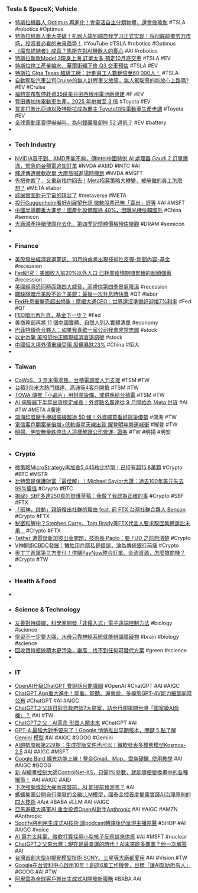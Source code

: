 ### Tesla & SpaceX; Vehicle
- [特斯拉機器人 Optimus 再進化！會靈活自主分類物體，還會做瑜伽](https://www.inside.com.tw/article/32882-tesla-optimus-robot-sort-objects-autonomously) #TSLA #robotics #Optimus
- [特斯拉机器人重大突破！机器人端到端自我学习正式实现！将彻底颠覆劳力市场，投资者必看的未来趋势！](https://www.youtube.com/watch?v=vmJx2dBlkWw) #YouTube #TSLA #robotics #Optimus
- [《魔鬼終結者》成真？馬斯克對AI機器人的憂心](https://www.ctee.com.tw/news/20230926700002-431001) #AI #robotics
- [特斯拉新款Model 3現身上海 訂單太多 預定10月底交車](https://news.cnyes.com/news/id/5333303) #TSLA #EV
- [特斯拉停工產量縮水，華爾街頻下修 Q3 交車預估](https://finance.technews.tw/2023/09/26/tesla-third-quarter-deliveries-will-likely-miss-consensus-expectations/) #TSLA #EV
- [特斯拉 Giga Texas 超級工廠：計劃員工人數翻倍至60,000人！](https://wuangus.cc/tesla-giga-texas-to-add-60000-employees-in-the-future/) #TSLA
- [自動駕駛汽車公司Cruise的無人計程車又故障，無人駕駛真的能放心上路嗎?](https://www.kocpc.com.tw/archives/512469) #EV #Cruise
- [福特宣布暫停耗資35億美元密西根州電池廠興建](https://m.cnyes.com/news/id/5333806) #F #EV
- [豐田傳加快電動車生產，2025 年拚增至 3 倍](https://technews.tw/2023/09/25/toyota-plans-to-triple-ev-production-by-2025/) #Toyota #EV
- [誓言打敗比亞迪以及特斯拉成為霸主 Toyota加快電動車生產步調](https://www.carture.com.tw/opinion/article/27521-誓言打敗比亞迪以及特斯拉成為霸主-Toyota加快電動車生產步調) #Toyota #EV
- [全球電動車賣得嚇嚇叫，為何鋰礦股卻摔 52 週低？](https://finance.technews.tw/2023/09/26/ev-sales-are-doing-great-here-is-why-lithium-stocks-are-not/) #EV #battery
-
- ### Tech Industry
- [NVIDIA買不到、AMD產能不夠，傳Intel中國特供 AI 處理器 Gaudi 2 訂單爆滿，緊急向台積電追加訂單](https://www.techbang.com/posts/109801-it-is-reported-that-intels-special-ai-processor-gaudi-2) #NVDA #AMD #INTC #AI
- [輝達傳遭微軟砍單 大摩高喊進場時機到](https://www.ctee.com.tw/news/20230926700424-430704) #NVDA #MSFT
- [先把你裁了，又重新找你回去！Meta招募策略大轉變，被解僱的員工怎麼想？](https://www.bnext.com.tw/article/76833/fire-back-to-meta) #META #labor
- [該誠實面對元宇宙的現狀了](https://www.blocktempo.com/discussion-about-the-current-state-of-the-metaverse/) #metaverse #META
- [投行Guggenheim看好AI展望升評 微軟股票已無「賣出」評等](https://m.cnyes.com/news/id/5333182) #AI #MSFT
- [中國半導體重大進步！國產化設備超過 40%，但曝光機依賴國外](https://technews.tw/2023/09/25/china-chipmaking-tools/) #China #semicon
- [大廠減產持續使庫存去化，第四季記憶體價格預估樂觀](https://technews.tw/2023/09/26/optimistic-forecast-for-fourth-quarter-memory-prices/) #DRAM #semicon
-
- ### Finance
- [美股發出經濟衰退警訊、10月份或將出現技術性反彈-新聞內容-基金](https://www.moneydj.com/funddj/ya/yp050000.djhtm?a=aa94fd58-65d2-44ab-a3db-63ccc382d1be) #recession
- [Fed研究：美國收入前20%以外人口 已耗盡疫情期間累積的超額儲蓄](https://m.cnyes.com/news/id/5333285) #recession
- [美國經濟恐同時面臨四大威脅，高盛估第四季景氣降溫](https://finance.technews.tw/2023/09/25/the-u-s-economy-may-face-four-major-threats/) #recession
- [職缺降暗示美股不妙？美銀：最後一次升息時快賣](https://finance.technews.tw/2023/09/25/falling-job-openings-could-impact-us-stocks/) #QT #labor
- [Fed升息衝擊恐超出想像！摩根大通CEO：世界還沒準備好迎接7%利率](https://www.blocktempo.com/world-may-not-be-prepared-for-fed-at-7/) #Fed #QT
- [FED暗示再升息，基金下一步？](https://news.cnyes.com/news/id/5333987) #Fed
- [美商務部再將 11 個中國實體、自然人列入實體清單](https://technews.tw/2023/09/26/us-entity-list-china-company/) #economy
- [巴菲特傳奇合夥人：如果我喜歡一家公司我會非常忠誠](https://www.ctee.com.tw/news/20230925700002-431001) #stock
- [以史為鑒 美股恐怕正顯現經濟衰退訊號](https://news.cnyes.com/news/id/5332822) #stock
- [中國恒大境外債重組受阻 股價暴跌23%](https://news.cnyes.com/news/id/5332747) #China #恒大
-
- ### Taiwan
- [CoWoS、3 奈米需求熱，台積電調度人力支援](https://technews.tw/2023/09/25/cowos-3nm-tamc-human-support/) #TSM #TW
- [台積3奈米大熱門輝達、高通等4客戶開搶](https://www.ctee.com.tw/news/20230926700032-439901) #TSM #TW
- [TOWA 傳推「小晶片」用封裝設備，或供應給台積電](https://technews.tw/2023/09/26/towa-chiplet-packaging-equipment/) #TSM #TW
- [AI 伺服器下半年出貨穩定成長！外資點名廣達從 9 月開始為 Ｍeta 供貨](https://finance.technews.tw/2023/09/26/ai-server-shipment/) #AI #TW #META #廣達
- [鴻海印度廠手機組裝線超過 50 條！外資喊買看好競爭優勢](https://technews.tw/2023/09/26/foreign-investor-see-foxconn/) #鴻海 #TW
- [電信客戶開案量倍增+低軌衛星天線出貨 耀登明年營運喊衝](https://news.cnyes.com/news/id/5333873) #耀登 #TW
- [明揚、明安無量跌停法人這樣解讀公司營運- 證券](https://www.ctee.com.tw/news/20230925700462-430201) #TW #明揚 #明安
-
- ### Crypto
- [微策略MicroStrategy再加倉5,445枚比特幣！已持有超15.8萬顆](https://www.blocktempo.com/microstrategy-adds-5445-bitcoins-to-its-position/) #Crypto #BTC #MSTR
- [比特幣是保護財富「最佳解」！Michael Saylor大讚：過去100年美元失去99%價值](https://www.blocktempo.com/michael-saylor-over-the-past-100-years-the-us-dollar-has-lost-99-of-its-value-and-bitcoin-is-the-best-solution-for-protecting-wealth/) #Crypto #BTC
- [揭祕》SBF多達250頁的辯護草稿：我做了我認為正確的事](https://www.blocktempo.com/one-of-the-most-hated-people-in-the-world-sam-bankman-frieds-250-pages-of-justifications/) #Crypto #SBF #FTX
- [「班神，啟動」親訴復出社群的理由 feat. 前 FTX 台灣社群合夥人 Benson](https://abmedia.io/ftx-ex-community-partner-benson) #Crypto #FTX
- [秘密和解中？Stephen Curry、Tom Brady等FTX代言人要求駁回集體訴訟未果…](https://www.blocktempo.com/ftx-spokesperson-asks-for-lawsuit-to-be-dismissed/) #Crypto #FTX
- [Tether 遭質疑新加坡出金問題，技術長 Paolo：要 FUD 之前想清楚](https://abmedia.io/tether-was-questioned-in-redeem) #Crypto
- [V神開炮CBDC發展：犧牲用戶隱私是錯誤，淪為傳統銀行前端](https://www.blocktempo.com/vitalik-buterin-warns-cbdcs-moving-in-wrong-direction/) #Crypto
- [奧丁丁進軍第三方支付！併購PayNow整合訂單、金流資源，怎麼搶商機？](https://www.bnext.com.tw/article/76837/owlting-m&a-paynow) #Crypto #TW
-
- ### Health & Food
-
- ### Science & Technology
- [友善對待蟑螂，科學家開發「非侵入式」電子遠端控制方法](https://technews.tw/2023/09/25/cockroach-cyborg/) #biology #science
- [學習不一定要大腦，水母只靠神經系統就能辨識障礙物](https://technews.tw/2023/09/25/jellyfish-can-learn-without-brain/) #brain #biology #science
- [回收寶特瓶做積木更污染，樂高：找不到任何可替代方案](https://technews.tw/2023/09/25/lego-comments-on-rpet-bricks/) #green #science
-
- ### IT
- [OpenAI升級ChatGPT 會說話且能識圖](https://news.cnyes.com/news/id/5333215) #OpenAI #ChatGPT #AI #AIGC
- [ChatGPT App重大進化！能看、能聽、還會說，多模態GPT-4V能力細節同時公布](https://www.techbang.com/posts/109909-chatgpt-gpt-4v) #ChatGPT #AI #AIGC
- [ChatGPT之父訪日對日政府談7大提案，訪台行卻揭開台灣「國家級AI危機」？](https://tw.stock.yahoo.com/news/chatgpt之父訪日對日政府談7大提案-訪台行卻揭開台灣-國家級ai危機-030500863.html) #AI #TW
- [ChatGPT之父：AI革命 形塑人類未來](https://udn.com/news/story/7240/7464834) #ChatGPT #AI
- [GPT-4 最強大對手要來了！Google 悄悄推出早期版本，關鍵 5 點了解 Gemini 模型](https://www.inside.com.tw/article/32885-google-gemini-early%20demos) #AI #AIGC #GOOG #Gemini
- [AI趨勢周報第229期：生成排版文件也可以！微軟發表多模態模型Kosmos-2.5](https://www.ithome.com.tw/news/158962) #AI #AIGC #MSFT
- [Google Bard 擴充功能上線！整合Gmail、Map、雲端硬碟..使用教學](https://www.blocktempo.com/google-bard-new-extentsion-combine-google-app/) #AI #AIGC #GOOG
- [新‧AI繪畫控制大師ControlNet-XS，只需1%參數，就能隨便變換畫中的各種細節！](https://www.techbang.com/posts/109873-controlnet-xs-detail) #AI #AIGC #AID
- [下次強颱或超大豪雨來襲前，AI 能提前預測嗎？](https://technews.tw/2023/09/25/ai-weather-prediction/) #AI
- [螞蟻集團公開自行開發的金融LLM模型，國泰金控首度揭露實踐AI治理原則的四大技術](https://www.ithome.com.tw/news/158941) #Ant #BABA #LLM #AI #AIGC
- [亞馬遜擴大進軍AI 重金投資OpenAI對手Anthropic](https://today.line.me/tw/v2/article/rmMKEN0) #AI #AIGC #AMZN #Anthropic
- [Spotify將利用生成式AI技術 讓podcast轉譯後仍呈現主播原聲](https://amp-news.cnyes.com/news/id/5333289) #SHOP #AI #AIGC #voice
- [AI 算力太耗電，微軟打算採用小型核子反應爐來供應](https://technews.tw/2023/09/26/microsoft-plans-to-use-small-nuclear-power-reactors-to-provide-power/) #AI #MSFT #nuclear
- [ChatGPT之父來台灣：現在是最幸運的時代！AI未來能多厲害？他一次解答](https://www.bnext.com.tw/article/76826/sam-altman-and-andrew-ng-2023) #AI
- [台灣首創大型AI視覺模型技術 SONY、三星等大廠都愛用](https://tw.stock.yahoo.com/news/台灣首創大型ai視覺模型技術-sony-三星等大廠都愛用-102115130.html) #AI #Vision #TW
- [Google在台資料中心啟用10年！創造6萬工作機會，目標「讓AI幫助所有人」](https://www.bnext.com.tw/article/76840/google-taiwan-data-center-10-years) #GOOG #AI #TW
- [阿里雲為全球客戶推出生成式AI開發新服務](https://amp-news.cnyes.com/news/id/5334165) #BABA #AI
-